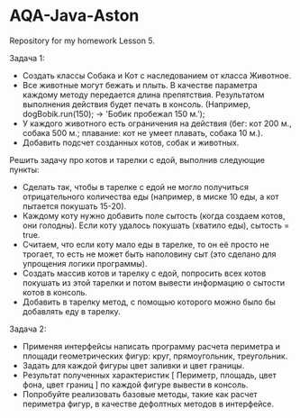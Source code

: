 # AQA-Java-Aston
Repository for my homework Lesson 5.


Задача 1:

- Создать классы Собака и Кот с наследованием от класса Животное. 
- Все животные могут бежать и плыть. В качестве параметра каждому методу передается длина препятствия. Результатом выполнения действия будет печать в консоль. (Например, dogBobik.run(150); -> 'Бобик пробежал 150 м.'); 
- У каждого животного есть ограничения на действия (бег: кот 200 м., собака 500 м.; плавание: кот не умеет плавать, собака 10 м.). 
- Добавить подсчет созданных котов, собак и животных. 

Решить задачу про котов и тарелки с едой, выполнив следующие пункты: 
- Сделать так, чтобы в тарелке с едой не могло получиться отрицательного количества еды (например, в миске 10 еды, а кот пытается покушать 15-20). 
- Каждому коту нужно добавить поле сытость (когда создаем котов, они голодны). Если коту удалось покушать (хватило еды), сытость = true. 
- Считаем, что если коту мало еды в тарелке, то он её просто не трогает, то есть не может быть наполовину сыт (это сделано для упрощения логики программы). 
- Создать массив котов и тарелку с едой, попросить всех котов покушать из этой тарелки и потом вывести информацию о сытости котов в консоль. 
- Добавить в тарелку метод, с помощью которого можно было бы добавлять еду в тарелку. 


Задача 2:
- Применяя интерфейсы написать программу расчета периметра и площади геометрических фигур: круг, прямоугольник, треугольник. 
- Задать для каждой фигуры цвет заливки и цвет границы. 
- Результат полученных характеристик [ Периметр, площадь, цвет фона, цвет границ ] по каждой фигуре вывести в консоль. 
- Попробуйте реализовать базовые методы, такие как расчет периметра фигур, в качестве дефолтных методов в интерфейсе.
